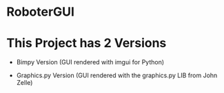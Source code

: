 # RoboterGUI

# This Project has 2 Versions

- Bimpy Version (GUI rendered with imgui for Python)

- Graphics.py Version (GUI rendered with the graphics.py LIB from John Zelle)